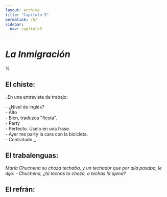```yaml
---
layout: archive
title: "Capítulo 5"
permalink: /5/
sidebar:
  nav: capitulo5
---
```


# _La Inmigración_

%


## El chiste:

_En una entrevista de trabajo:  

\- ¿Nivel de inglés?  
\- Alto    
\- Bien, traduzca "fiesta".  
\- Party  
\- Perfecto. Úselo en una frase.  
\- Ayer me party la cara con la bicicleta.  
\- Contratado._  


## El trabalenguas:

_María Chuchena su choza techaba,
y un techador que por allá pasaba,
le dijo:
\- Chuchena,
¿tú techas tu choza,
o techas la ajena?_


## El refrán:

